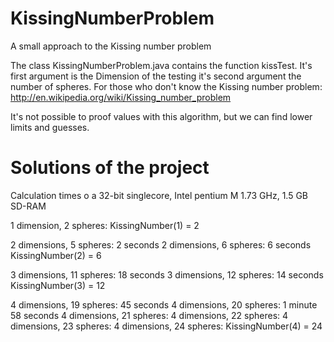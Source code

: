 KissingNumberProblem
====================

A small approach to the Kissing number problem

The class KissingNumberProblem.java contains the function kissTest.
It's first argument is the Dimension of the testing it's second argument the number of spheres.
For those who don't know the Kissing number problem: http://en.wikipedia.org/wiki/Kissing_number_problem

It's not possible to proof values with this algorithm, but we can find lower limits and guesses.


Solutions of the project
========================

Calculation times o a 32-bit singlecore, Intel pentium M 1.73 GHz, 1.5 GB SD-RAM

1 dimension, 2 spheres:
KissingNumber(1) = 2

2 dimensions, 5 spheres: 2 seconds
2 dimensions, 6 spheres: 6 seconds
KissingNumber(2) = 6

3 dimensions, 11 spheres: 18 seconds
3 dimensions, 12 spheres: 14 seconds
KissingNumber(3) = 12

4 dimensions, 19 spheres: 45 seconds
4 dimensions, 20 spheres: 1 minute 58 seconds
4 dimensions, 21 spheres:
4 dimensions, 22 spheres:
4 dimensions, 23 spheres:
4 dimensions, 24 spheres:
KissingNumber(4) = 24
